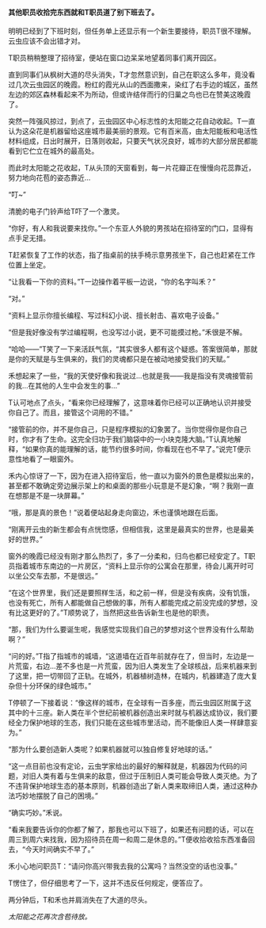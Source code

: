 #### 其他职员收拾完东西就和T职员道了别下班去了。

明明已经到了下班时刻，但任务单上还显示有一个新生要接待，职员T很不理解。云虫应该不会出错才对。

T职员稍稍整理了招待室，便站在窗口边呆呆地望着同事们离开园区。

直到同事们从枫树大道的尽头消失，T才忽然意识到，自己在职这么多年，竟没看过几次云虫园区的晚霞。粉红的霞光从山的西面撒来，染红了右手边的城区，虽然左边的郊区森林看起来不为所动，但或许结伴而行的归巢之鸟也已在赞美这晚霞了。

突然一阵强风掠过，到点了，云虫园区中心标志性的太阳能之花自动收起。T一直认为这朵花是机器留给这座城市最美丽的景观。它有百米高，由太阳能板和电活性材料组成，日出时展开，日落则收起，只要天气状况良好，城市的大部分居民都能看到它伫立在城外的最高处。

而此时太阳能之花收起，T从头顶的天窗看到，每一片花瓣正在慢慢向花蕊靠近，努力地向花苞的姿态靠近…

“叮~”

清脆的电子门铃声给T吓了一个激灵。

“你好，有人和我说要来找你。”一个东亚人外貌的男孩站在招待室的门口，显得有点手足无措。

T赶紧恢复了工作的状态，指了指桌前的扶手椅示意男孩坐下，自己也赶紧在工作位置上坐定。

“让我看一下你的资料。”T一边操作着平板一边说，“你的名字叫禾？”

“对。”

“资料上显示你擅长编程、写过科幻小说、擅长射击、喜欢电子设备。”

“但是我好像没有学过编程啊，也没写过小说，更不可能摸过枪。”禾很是不解。

“哈哈——”T笑了一下来活跃气氛，“其实很多人都有这个疑惑。答案很简单，那就是你的天赋是与生俱来的，我们的灵魂都只是在被动地接受我们的天赋。”

禾想起来了一些，“我的天使好像和我说过…也就是我——我是指没有灵魂接管前的我…在其他的人生中会发生的事…”

T认可地点了点头，“看来你已经理解了，这意味着你已经可以正确地认识并接受你自己了。而且，接管这个词用的不错。”

“接管前的你，并不是你自己，只是程序模拟的幻象罢了。当你觉得你是你自己时，你才有了生命。这完全归功于我们脑袋中的一小块克隆大脑。”T认真地解释，“如果你真的能理解的话，能节约很多时间，你看现在也不早了。”说完T便示意性地看了一眼窗外。

禾内心惊讶了一下，因为在进入招待室后，他一直以为窗外的景色是模拟出来的，甚至都不敢确定旁边展示架上的和桌面的那些小玩意是不是幻象，“啊？我刚一直在想那是不是一块屏幕。”

“哦，那是真的景色！”说着便站起身走向窗边，禾也谨慎地跟在后面。

“刚离开云虫的新生都会有点恍惚感，但相信我，这里是最真实的世界，也是最美好的世界。”

窗外的晚霞已经没有刚才那么热烈了，多了一分柔和，归鸟也都已经安定了。T职员指着城市东南边的一片房区，“资料上显示你的公寓会在那里，待会儿离开时可以坐公交车去那，不是很远。”

“在这个世界里，我们还是要照样生活，和之前一样，但是没有疾病，没有饥饿，也没有死亡，所有人都能做自己想做的事，所有人都能完成之前没完成的梦想，没有比这更好的了。”T顺势说了，当然把这些告诉新生也是他的职责。

“那，我们为什么要诞生呢，我感觉实现我们自己的梦想对这个世界没有什么帮助啊？”

“问的好。”T指了指城市的城墙，“这道墙在近百年前就存在了，但当时，左边是一片荒蛮，右边…差不多也是一片荒蛮，因为旧人类发生了全球核战，后来机器来到了这里，把一切带回了正轨。在城外，机器植树造林，在城内，机器建造了庞大复杂但十分环保的绿色城市。”

T停顿了一下接着说：“像这样的城市，在全球有一百多座，而云虫园区附属于这其中的十三座。新人类在半个世纪前被机器创造出来时就与机器达成协议，我们要经全力保护地球的生态，我们只能在这些城市里活动，而不能像旧人类一样肆意妄为。”

“那为什么要创造新人类呢？如果机器就可以独自修复好地球的话。”

“这一点目前也没有定论，云虫学家给出的最好的解释就是，机器因为代码的问题，对旧人类有着与生俱来的敌意，但过于压制旧人类可能会导致人类灭绝。为了不违背保护地球生态的基本原则，机器创造出了新人类来取缔旧人类，通过这种办法巧妙地摆脱了自己的困境。”

“确实巧妙。”禾说。

“看来我要告诉你的你都了解了，那我也可以下班了，如果还有问题的话，可以在周三到周六来找我，因为招待员在周一和周二是休息的。”T便收拾收拾东西准备回去，“今天时间确实不早了。”

禾小心地问职员T：“请问你高兴带我去我的公寓吗？当然没空的话也没事。”

T愣住了，但仔细思考了一下，这并不违反任何规定，便答应了。

两分钟后，T和禾也并肩消失在了大道的尽头。

*太阳能之花再次含苞待放。*